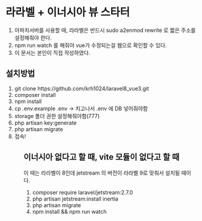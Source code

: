 <h1>라라벨 + 이너시아 뷰 스타터</h1>

1. 아파치서버를 사용할 때, 라라벨은 반드시 sudo a2enmod rewrite 로 짧은 주소를 설정해줘야 한다.
2. npm run watch 를 해줘야 vue가 수정되는걸 웹으로 확인할 수 있다.
3. 이 문서는 본인이 직접 작성하였다.

<h2>설치방법</h2>

<ol>
    <li> git clone https://github.com/krh1024/laravel8_vue3.git</li>
    <li> composer install</li>
    <li> npm install</li>
    <li> cp .env.example .env  -> 치고나서 .env 에 DB 넣어줘야함</li>
    <li> storage 폴더 권한 설정해줘야함(777)</li>
    <li> php artisan key:generate</li>
    <li> php artisan migrate</li>
    <li> 접속!</li>
<ol>

<h2>이너시아 없다고 할 때, vite 모듈이 없다고 할 때</h2>
<p>이 때는 라라벨이 8인데 jetstream 의 버전이 라라벨 9로 맞춰서 설치될 때이다.</p>
<ol>
    <li> composer require laravel/jetstream:2.7.0</li>
    <li> php artisan jetstream:install inertia</li>
    <li> php artisan migrate</li>
    <li> npm install && npm run watch</li>        
</ol>
